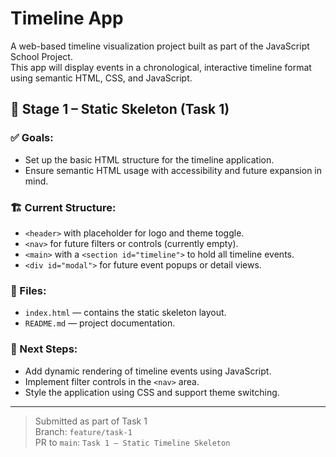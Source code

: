 # Timeline App

A web-based timeline visualization project built as part of the JavaScript School Project.  
This app will display events in a chronological, interactive timeline format using semantic HTML, CSS, and JavaScript.

## 🚧 Stage 1 – Static Skeleton (Task 1)

### ✅ Goals:
- Set up the basic HTML structure for the timeline application.
- Ensure semantic HTML usage with accessibility and future expansion in mind.

### 🏗️ Current Structure:
- `<header>` with placeholder for logo and theme toggle.
- `<nav>` for future filters or controls (currently empty).
- `<main>` with a `<section id="timeline">` to hold all timeline events.
- `<div id="modal">` for future event popups or detail views.

### 📁 Files:
- `index.html` — contains the static skeleton layout.
- `README.md` — project documentation.

### 📌 Next Steps:
- Add dynamic rendering of timeline events using JavaScript.
- Implement filter controls in the `<nav>` area.
- Style the application using CSS and support theme switching.

---

> Submitted as part of Task 1  
> Branch: `feature/task-1`  
> PR to `main`: `Task 1 – Static Timeline Skeleton`
